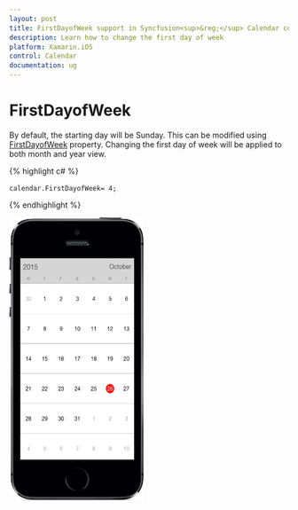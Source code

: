 ```yaml
---
layout: post
title: FirstDayofWeek support in Syncfusion<sup>&reg;</sup> Calendar control for Xamarin.iOS
description: Learn how to change the first day of week 
platform: Xamarin.iOS
control: Calendar
documentation: ug
---
```


# FirstDayofWeek

By default, the starting day will be Sunday. This can be modified using [FirstDayofWeek](https://help.syncfusion.com/cr/xamarin-ios/Syncfusion.SfCalendar.iOS.SFCalendar.html#Syncfusion_SfCalendar_iOS_SFCalendar_FirstDayofWeek) property. Changing the first day of week will be applied to both month and year view.

{% highlight c# %}
	
	calendar.FirstDayofWeek= 4;
	
{% endhighlight %}

![FirstDayofWeek support in Xamarin.iOS calendar](images/xamarin.ios-calendar-firstday_week.png)                                        



